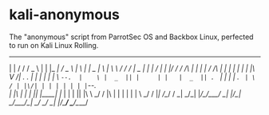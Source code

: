 # kali-anonymous
The "anonymous" script from ParrotSec OS and Backbox Linux, perfected to run on Kali Linux Rolling.

 _   __  ___   _     _____    ___   _   _ _____ _   ___   ____  ________ _   _ _____ 
| | / / / _ \ | |   |_   _|  / _ \ | \ | |  _  | \ | \ \ / /  \/  |  _  | | | /  ___|
| |/ / / /_\ \| |     | |   / /_\ \|  \| | | | |  \| |\ V /| .  . | | | | | | \ `--. 
|    \ |  _  || |     | |   |  _  || . ` | | | | . ` | \ / | |\/| | | | | | | |`--. \
| |\  \| | | || |_____| |_  | | | || |\  \ \_/ / |\  | | | | |  | \ \_/ / |_| /\__/ /
\_| \_/\_| |_/\_____/\___/  \_| |_/\_| \_/\___/\_| \_/ \_/ \_|  |_/\___/ \___/\____/ 
                                                                                     
                                                                                     
